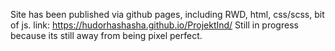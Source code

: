 Site has been published via github pages, including RWD, html, css/scss, bit of js. 
link: https://hudorhashasha.github.io/ProjektInd/
Still in progress because its still away from being pixel perfect.
